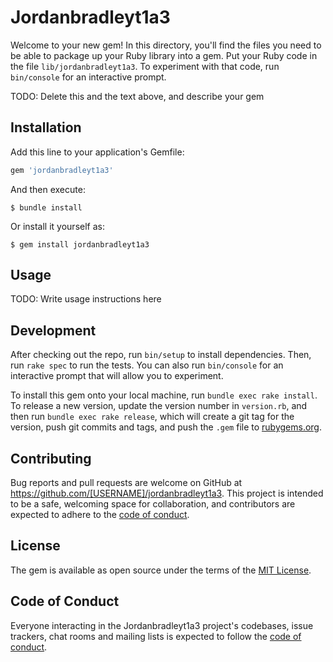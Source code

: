 # Jordanbradleyt1a3

Welcome to your new gem! In this directory, you'll find the files you need to be able to package up your Ruby library into a gem. Put your Ruby code in the file `lib/jordanbradleyt1a3`. To experiment with that code, run `bin/console` for an interactive prompt.

TODO: Delete this and the text above, and describe your gem

## Installation

Add this line to your application's Gemfile:

```ruby
gem 'jordanbradleyt1a3'
```

And then execute:

    $ bundle install

Or install it yourself as:

    $ gem install jordanbradleyt1a3

## Usage

TODO: Write usage instructions here

## Development

After checking out the repo, run `bin/setup` to install dependencies. Then, run `rake spec` to run the tests. You can also run `bin/console` for an interactive prompt that will allow you to experiment.

To install this gem onto your local machine, run `bundle exec rake install`. To release a new version, update the version number in `version.rb`, and then run `bundle exec rake release`, which will create a git tag for the version, push git commits and tags, and push the `.gem` file to [rubygems.org](https://rubygems.org).

## Contributing

Bug reports and pull requests are welcome on GitHub at https://github.com/[USERNAME]/jordanbradleyt1a3. This project is intended to be a safe, welcoming space for collaboration, and contributors are expected to adhere to the [code of conduct](https://github.com/[USERNAME]/jordanbradleyt1a3/blob/master/CODE_OF_CONDUCT.md).


## License

The gem is available as open source under the terms of the [MIT License](https://opensource.org/licenses/MIT).

## Code of Conduct

Everyone interacting in the Jordanbradleyt1a3 project's codebases, issue trackers, chat rooms and mailing lists is expected to follow the [code of conduct](https://github.com/[USERNAME]/jordanbradleyt1a3/blob/master/CODE_OF_CONDUCT.md).
